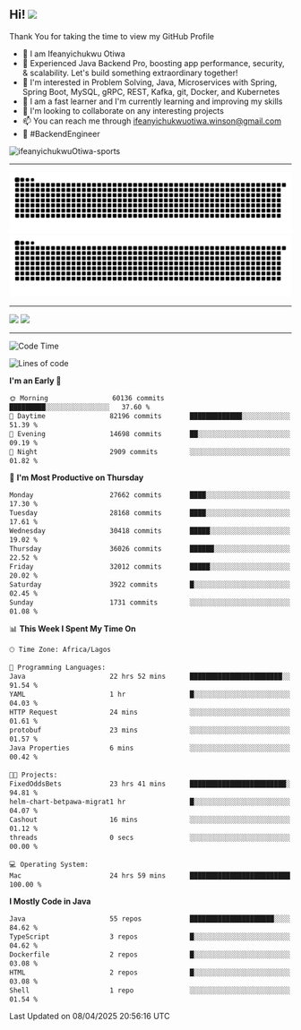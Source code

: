 <!-- BLOG-POST-LIST:START --><!-- BLOG-POST-LIST:END -->

## Hi! <img src="https://media.giphy.com/media/hvRJCLFzcasrR4ia7z/giphy.gif" width="4%"> 

Thank You for taking the time to view my GitHub Profile

- 👋 I am Ifeanyichukwu Otiwa
- 🚀 Experienced Java Backend Pro, boosting app performance, security, & scalability. Let's build something extraordinary together!
- 👀 I'm interested in Problem Solving, Java, Microservices with Spring, Spring Boot, MySQL, gRPC, REST, Kafka, git, Docker, and Kubernetes
- 🌱 I am a fast learner and I'm currently learning and improving my skills
- 💞️ I'm looking to collaborate on any interesting projects
- 📫 You can reach me through ifeanyichukwuotiwa.winson@gmail.com
- 🚀 #BackendEngineer

<p align="left" marginTop="10px"> <img src="https://komarev.com/ghpvc/?username=ifeanyichukwuOtiwa-sports&label=Profile%20views&color=0e75b6&style=for-the-badge" alt="ifeanyichukwuOtiwa-sports" /> </p>

***

<!--🐍📈SNAKEGRAPH / 🌐WEBSITE: https://github.com/Platane/snk -->
![github contribution grid snake animation](https://raw.githubusercontent.com/ifeanyichukwuOtiwa-sports/ifeanyichukwuOtiwa-sports/output/github-contribution-grid-snake-dark.svg#gh-dark-mode-only)![github contribution grid snake animation](https://raw.githubusercontent.com/ifeanyichukwuOtiwa-sports/ifeanyichukwuOtiwa-sports/output/github-contribution-grid-snake.svg#gh-light-mode-only)

***

<p float="left">
  <img float="left" src="https://github-readme-stats.vercel.app/api?username=ifeanyichukwuOtiwa-sports&count_private=true&include_all_commits=true&theme=react&show_icons=true" />
  <img float="right" src="https://github-readme-stats.vercel.app/api/top-langs/?username=ifeanyichukwuOtiwa-sports&layout=compact&show_icons=true&theme=react" /> 
</p>

***



<!--START_SECTION:waka-->
![Code Time](http://img.shields.io/badge/Code%20Time-3%2C608%20hrs%2041%20mins-blue)

![Lines of code](https://img.shields.io/badge/From%20Hello%20World%20I%27ve%20Written-45.1%20million%20lines%20of%20code-blue)

**I'm an Early 🐤** 

```text
🌞 Morning                60136 commits       █████████░░░░░░░░░░░░░░░░   37.60 % 
🌆 Daytime                82196 commits       █████████████░░░░░░░░░░░░   51.39 % 
🌃 Evening                14698 commits       ██░░░░░░░░░░░░░░░░░░░░░░░   09.19 % 
🌙 Night                  2909 commits        ░░░░░░░░░░░░░░░░░░░░░░░░░   01.82 % 
```
📅 **I'm Most Productive on Thursday** 

```text
Monday                   27662 commits       ████░░░░░░░░░░░░░░░░░░░░░   17.30 % 
Tuesday                  28168 commits       ████░░░░░░░░░░░░░░░░░░░░░   17.61 % 
Wednesday                30418 commits       █████░░░░░░░░░░░░░░░░░░░░   19.02 % 
Thursday                 36026 commits       ██████░░░░░░░░░░░░░░░░░░░   22.52 % 
Friday                   32012 commits       █████░░░░░░░░░░░░░░░░░░░░   20.02 % 
Saturday                 3922 commits        █░░░░░░░░░░░░░░░░░░░░░░░░   02.45 % 
Sunday                   1731 commits        ░░░░░░░░░░░░░░░░░░░░░░░░░   01.08 % 
```


📊 **This Week I Spent My Time On** 

```text
🕑︎ Time Zone: Africa/Lagos

💬 Programming Languages: 
Java                     22 hrs 52 mins      ███████████████████████░░   91.54 % 
YAML                     1 hr                █░░░░░░░░░░░░░░░░░░░░░░░░   04.03 % 
HTTP Request             24 mins             ░░░░░░░░░░░░░░░░░░░░░░░░░   01.61 % 
protobuf                 23 mins             ░░░░░░░░░░░░░░░░░░░░░░░░░   01.57 % 
Java Properties          6 mins              ░░░░░░░░░░░░░░░░░░░░░░░░░   00.42 % 

🐱‍💻 Projects: 
FixedOddsBets            23 hrs 41 mins      ████████████████████████░   94.81 % 
helm-chart-betpawa-migrat1 hr                █░░░░░░░░░░░░░░░░░░░░░░░░   04.07 % 
Cashout                  16 mins             ░░░░░░░░░░░░░░░░░░░░░░░░░   01.12 % 
threads                  0 secs              ░░░░░░░░░░░░░░░░░░░░░░░░░   00.00 % 

💻 Operating System: 
Mac                      24 hrs 59 mins      █████████████████████████   100.00 % 
```

**I Mostly Code in Java** 

```text
Java                     55 repos            █████████████████████░░░░   84.62 % 
TypeScript               3 repos             █░░░░░░░░░░░░░░░░░░░░░░░░   04.62 % 
Dockerfile               2 repos             █░░░░░░░░░░░░░░░░░░░░░░░░   03.08 % 
HTML                     2 repos             █░░░░░░░░░░░░░░░░░░░░░░░░   03.08 % 
Shell                    1 repo              ░░░░░░░░░░░░░░░░░░░░░░░░░   01.54 % 
```




 Last Updated on 08/04/2025 20:56:16 UTC
<!--END_SECTION:waka-->

<!--
<p align="center">
![trophy](https://github-profile-trophy.vercel.app/?username=ifeanyichukwuOtiwa-sports&theme=onedark) (https://github.com/ryo-ma/github-profile-trophy)
</p>
-->

<!---
ifeanyi-otiwa/ifeanyi-otiwa is a ✨ special ✨ repository because its `README.md` (this file) appears on your GitHub profile.
You can click the Preview link to take a look at your changes.
--->
